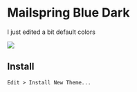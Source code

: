 # Mailspring Blue Dark

I just edited a bit default colors

<img src="https://github.com/Rostislaved/Mailspring-Theme-Starter/blob/master/screenshot/custom-theme.png" />

## Install

`Edit > Install New Theme...`
 

